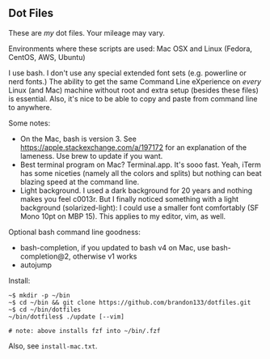 ## Dot Files

These are _my_ dot files. Your mileage may vary.

Environments where these scripts are used: Mac OSX and Linux (Fedora, CentOS, AWS, Ubuntu)

I use bash. I don't use any special extended font sets (e.g. powerline or nerd fonts.) The ability
to get the same Command Line eXperience on _every_ Linux (and Mac) machine without root and extra
setup (besides these files) is essential. Also, it's nice to be able to copy and paste from command
line to anywhere.

Some notes:

* On the Mac, bash is version 3.  See <https://apple.stackexchange.com/a/197172> for an
  explanation of the lameness. Use brew to update if you want.
* Best terminal program on Mac? Terminal.app. It's sooo fast. Yeah, iTerm has some niceties (namely
  all the colors and splits) but nothing can beat blazing speed at the command line.
* Light background. I used a dark background for 20 years and nothing makes you feel c0013r. But
  I finally noticed something with a light background (solarized-light): I could use a smaller font
  comfortably (SF Mono 10pt on MBP 15). This applies to my editor, vim, as well.

Optional bash command line goodness:

* bash-completion, if you updated to bash v4 on Mac, use bash-completion@2, otherwise v1 works
* autojump

Install:

```
~$ mkdir -p ~/bin
~$ cd ~/bin && git clone https://github.com/brandon133/dotfiles.git
~$ cd ~/bin/dotfiles
~/bin/dotfiles$ ./update [--vim]

# note: above installs fzf into ~/bin/.fzf
```

Also, see `install-mac.txt`.
